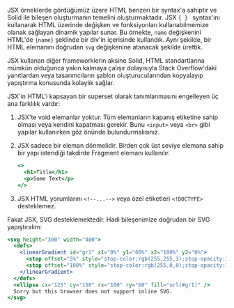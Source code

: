 JSX örneklerde gördüğümüz üzere HTML benzeri bir syntax'a sahiptir ve Solid ile bileşen oluşturmanın temelini oluşturmaktadır.
JSX `{ } ` syntax'ını kullanarak HTML üzerinde değişken ve fonksiyonları kullanabilmemize olanak sağlayan dinamik yapılar sunar.
Bu örnekte, `name` değişkenini HTML'de `{name}` şeklinde bir div'in içerisinde kullandık. Aynı şekilde, bir HTML elemanını doğrudan `svg` değişkenine atanacak şekilde ürettik.

JSX kullanan diğer frameworklerin aksine Solid, HTML standartlarına mümkün olduğunca yakın kalmaya çalışır dolayısıyla Stack Overflow'daki yanıtlardan veya tasarımcıların şablon oluşturucularından kopyalayıp yapıştırma konusunda kolaylık sağlar.

JSX'in HTML'i kapsayan bir superset olarak tanımlanmasını engelleyen üç ana farklılık vardır:
1. JSX'te void elemanlar yoktur. Tüm elemanların kapanış etiketine sahip olması veya kendini kapatması gerekir. Bunu `<input>` veya `<br>` gibi yapılar kullanırken göz önünde bulundurmalısınız.
2. JSX sadece bir eleman dönmelidir. Birden çok üst seviye elemana sahip bir yapı istendiği takdirde Fragment elemanı kullanılır.

   ```jsx
   <>
     <h1>Title</h1>
     <p>Some Text</p>
   </>
   ```
3. JSX HTML yorumlarını `<!--...-->` veya özel etiketleri `<!DOCTYPE>` desteklemez.

Fakat JSX, SVG desteklemektedir. Hadi bileşenimize doğrudan bir SVG yapıştıralım:
```jsx
<svg height="300" width="400">
  <defs>
    <linearGradient id="gr1" x1="0%" y1="60%" x2="100%" y2="0%">
      <stop offset="5%" style="stop-color:rgb(255,255,3);stop-opacity:1" />
      <stop offset="100%" style="stop-color:rgb(255,0,0);stop-opacity:1" />
    </linearGradient>
  </defs>
  <ellipse cx="125" cy="150" rx="100" ry="60" fill="url(#gr1)" />
  Sorry but this browser does not support inline SVG.
</svg>
```
